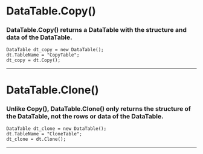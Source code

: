 # DataTable.Copy()
### DataTable.Copy() returns a DataTable with the structure and data of the DataTable.

```//Creating another DataTable to copy
DataTable dt_copy = new DataTable();
dt.TableName = "CopyTable";
dt_copy = dt.Copy();
```
---
# DataTable.Clone()
### Unlike Copy(), DataTable.Clone() only returns the structure of the DataTable, not the rows or data of the DataTable.
```//Creating another DataTable to clone
DataTable dt_clone = new DataTable();
dt.TableName = "CloneTable";
dt_clone = dt.Clone();
```
---
